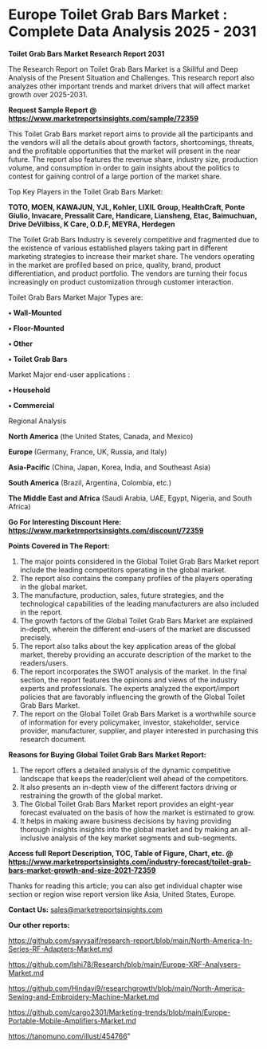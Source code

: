 # Europe Toilet Grab Bars Market : Complete Data Analysis 2025 - 2031

<strong>Toilet Grab Bars Market Research Report 2031</strong>

The Research Report on Toilet Grab Bars Market is a Skillful and Deep Analysis of the Present Situation and Challenges. This research report also analyzes other important trends and market drivers that will affect market growth over 2025-2031.

<strong>Request Sample Report @ <a href=https://www.marketreportsinsights.com/sample/72359>https://www.marketreportsinsights.com/sample/72359</a></strong>

This Toilet Grab Bars market report aims to provide all the participants and the vendors will all the details about growth factors, shortcomings, threats, and the profitable opportunities that the market will present in the near future. The report also features the revenue share, industry size, production volume, and consumption in order to gain insights about the politics to contest for gaining control of a large portion of the market share.

Top Key Players in the Toilet Grab Bars Market:

<strong>TOTO, MOEN, KAWAJUN, YJL, Kohler, LIXIL Group, HealthCraft, Ponte Giulio, Invacare, Pressalit Care, Handicare, Liansheng, Etac, Baimuchuan, Drive DeVilbiss, K Care, O.D.F, MEYRA, Herdegen</strong>

The Toilet Grab Bars Industry is severely competitive and fragmented due to the existence of various established players taking part in different marketing strategies to increase their market share. The vendors operating in the market are profiled based on price, quality, brand, product differentiation, and product portfolio. The vendors are turning their focus increasingly on product customization through customer interaction.

Toilet Grab Bars Market Major Types are:

<strong>• Wall-Mounted

• Floor-Mounted

• Other

• Toilet Grab Bars</strong>

Market Major end-user applications :

<strong>• Household

• Commercial</strong>

Regional Analysis

</u><strong><b>North America</b></strong> (the United States, Canada, and Mexico)

<strong><b>Europe </b></strong>(Germany, France, UK, Russia, and Italy)

<strong><b>Asia-Pacific</b></strong> (China, Japan, Korea, India, and Southeast Asia)

<strong><b>South America</b></strong> (Brazil, Argentina, Colombia, etc.)

<strong><b>The Middle East and Africa</b></strong> (Saudi Arabia, UAE, Egypt, Nigeria, and South Africa)

<strong>Go For Interesting Discount Here: <a href=https://www.marketreportsinsights.com/discount/72359>https://www.marketreportsinsights.com/discount/72359</a></strong>

<strong>Points Covered in The Report:</strong>
<ol>
  <li>The major points considered in the Global Toilet Grab Bars Market report include the leading competitors operating in the global market.</li>
  <li>The report also contains the company profiles of the players operating in the global market.</li>
  <li>The manufacture, production, sales, future strategies, and the technological capabilities of the leading manufacturers are also included in the report.</li>
  <li>The growth factors of the Global Toilet Grab Bars Market are explained in-depth, wherein the different end-users of the market are discussed precisely.</li>
  <li>The report also talks about the key application areas of the global market, thereby providing an accurate description of the market to the readers/users.</li>
  <li>The report incorporates the SWOT analysis of the market. In the final section, the report features the opinions and views of the industry experts and professionals. The experts analyzed the export/import policies that are favorably influencing the growth of the Global Toilet Grab Bars Market.</li>
  <li>The report on the Global Toilet Grab Bars Market is a worthwhile source of information for every policymaker, investor, stakeholder, service provider, manufacturer, supplier, and player interested in purchasing this research document.</li>
</ol>
<strong>Reasons for Buying Global Toilet Grab Bars Market Report:</strong>

<ol>
  <li>The report offers a detailed analysis of the dynamic competitive landscape that keeps the reader/client well ahead of the competitors.</li>
  <li>It also presents an in-depth view of the different factors driving or restraining the growth of the global market.</li>
  <li>The Global Toilet Grab Bars Market report provides an eight-year forecast evaluated on the basis of how the market is estimated to grow.</li>
  <li>It helps in making aware business decisions by having providing thorough insights insights into the global market and by making an all-inclusive analysis of the key market segments and sub-segments.</li>
</ol>
<strong>Access full Report Description, TOC, Table of Figure, Chart, etc. @ <a href=https://www.marketreportsinsights.com/industry-forecast/toilet-grab-bars-market-growth-and-size-2021-72359>https://www.marketreportsinsights.com/industry-forecast/toilet-grab-bars-market-growth-and-size-2021-72359</a></strong>


Thanks for reading this article; you can also get individual chapter wise section or region wise report version like Asia, United States, Europe.

<strong>Contact Us:</strong>
sales@marketreportsinsights.com

<strong>Our other reports:</strong>

<a href=https://github.com/sayysaif/research-report/blob/main/North-America-In-Series-RF-Adapters-Market.md>https://github.com/sayysaif/research-report/blob/main/North-America-In-Series-RF-Adapters-Market.md</a>

<a href=https://github.com/Ishi78/Research/blob/main/Europe-XRF-Analysers-Market.md>https://github.com/Ishi78/Research/blob/main/Europe-XRF-Analysers-Market.md</a>

<a href=https://github.com/Hindavi9/researchgrowth/blob/main/North-America-Sewing-and-Embroidery-Machine-Market.md>https://github.com/Hindavi9/researchgrowth/blob/main/North-America-Sewing-and-Embroidery-Machine-Market.md</a>

<a href=https://github.com/cargo2301/Marketing-trends/blob/main/Europe-Portable-Mobile-Amplifiers-Market.md>https://github.com/cargo2301/Marketing-trends/blob/main/Europe-Portable-Mobile-Amplifiers-Market.md</a>

<a href=https://tanomuno.com/illust/454766>https://tanomuno.com/illust/454766</a>"
